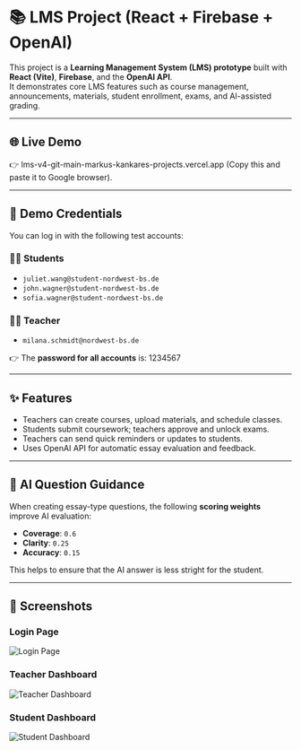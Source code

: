 # 📚 LMS Project (React + Firebase + OpenAI)

This project is a **Learning Management System (LMS) prototype** built with **React (Vite)**, **Firebase**, and the **OpenAI API**.  
It demonstrates core LMS features such as course management, announcements, materials, student enrollment, exams, and AI-assisted grading.

---

## 🌐 Live Demo

👉 lms-v4-git-main-markus-kankares-projects.vercel.app (Copy this and paste it to Google browser). 

---

## 🔑 Demo Credentials

You can log in with the following test accounts:

### 👩‍🎓 Students
- `juliet.wang@student-nordwest-bs.de`  
- `john.wagner@student-nordwest-bs.de`  
- `sofia.wagner@student-nordwest-bs.de`  

### 👩‍🏫 Teacher
- `milana.schmidt@nordwest-bs.de`

👉 The **password for all accounts** is: 1234567


---

## ✨ Features

- Teachers can create courses, upload materials, and schedule classes.  
- Students submit coursework; teachers approve and unlock exams.  
- Teachers can send quick reminders or updates to students.  
- Uses OpenAI API for automatic essay evaluation and feedback.  

---

## 🤖 AI Question Guidance

When creating essay-type questions, the following **scoring weights** improve AI evaluation:

- **Coverage**: `0.6`  
- **Clarity**: `0.25`  
- **Accuracy**: `0.15`  

This helps to ensure that the AI answer is less stright for the student.

---

## 📸 Screenshots

### Login Page
![Login Page](https://github.com/user-attachments/assets/569fcb66-bda6-4df3-bc7f-dd41d6b866f3)

### Teacher Dashboard
![Teacher Dashboard](https://github.com/user-attachments/assets/360248f4-ca58-4df8-9d94-d022e478117f)

### Student Dashboard
![Student Dashboard](https://github.com/user-attachments/assets/e6abdb2c-b16a-4102-b2d2-09a528a05938)


